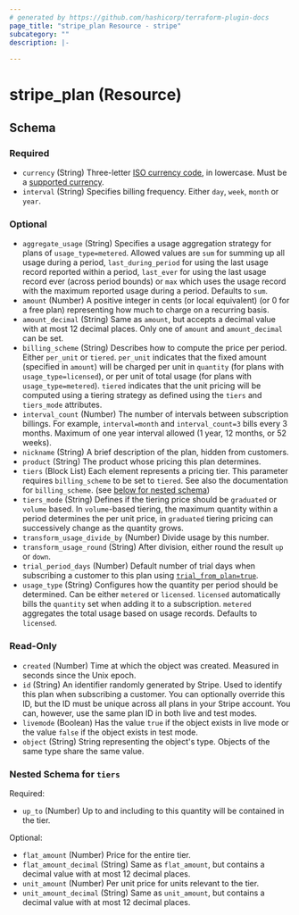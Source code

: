 ```yaml
---
# generated by https://github.com/hashicorp/terraform-plugin-docs
page_title: "stripe_plan Resource - stripe"
subcategory: ""
description: |-
  
---
```


# stripe_plan (Resource)





<!-- schema generated by tfplugindocs -->
## Schema

### Required

- `currency` (String) Three-letter [ISO currency code](https://www.iso.org/iso-4217-currency-codes.html), in lowercase. Must be a [supported currency](https://stripe.com/docs/currencies).
- `interval` (String) Specifies billing frequency. Either `day`, `week`, `month` or `year`.

### Optional

- `aggregate_usage` (String) Specifies a usage aggregation strategy for plans of `usage_type=metered`. Allowed values are `sum` for summing up all usage during a period, `last_during_period` for using the last usage record reported within a period, `last_ever` for using the last usage record ever (across period bounds) or `max` which uses the usage record with the maximum reported usage during a period. Defaults to `sum`.
- `amount` (Number) A positive integer in cents (or local equivalent) (or 0 for a free plan) representing how much to charge on a recurring basis.
- `amount_decimal` (String) Same as `amount`, but accepts a decimal value with at most 12 decimal places. Only one of `amount` and `amount_decimal` can be set.
- `billing_scheme` (String) Describes how to compute the price per period. Either `per_unit` or `tiered`. `per_unit` indicates that the fixed amount (specified in `amount`) will be charged per unit in `quantity` (for plans with `usage_type=licensed`), or per unit of total usage (for plans with `usage_type=metered`). `tiered` indicates that the unit pricing will be computed using a tiering strategy as defined using the `tiers` and `tiers_mode` attributes.
- `interval_count` (Number) The number of intervals between subscription billings. For example, `interval=month` and `interval_count=3` bills every 3 months. Maximum of one year interval allowed (1 year, 12 months, or 52 weeks).
- `nickname` (String) A brief description of the plan, hidden from customers.
- `product` (String) The product whose pricing this plan determines.
- `tiers` (Block List) Each element represents a pricing tier. This parameter requires `billing_scheme` to be set to `tiered`. See also the documentation for `billing_scheme`. (see [below for nested schema](#nestedblock--tiers))
- `tiers_mode` (String) Defines if the tiering price should be `graduated` or `volume` based. In `volume`-based tiering, the maximum quantity within a period determines the per unit price, in `graduated` tiering pricing can successively change as the quantity grows.
- `transform_usage_divide_by` (Number) Divide usage by this number.
- `transform_usage_round` (String) After division, either round the result `up` or `down`.
- `trial_period_days` (Number) Default number of trial days when subscribing a customer to this plan using [`trial_from_plan=true`](https://stripe.com/docs/api#create_subscription-trial_from_plan).
- `usage_type` (String) Configures how the quantity per period should be determined. Can be either `metered` or `licensed`. `licensed` automatically bills the `quantity` set when adding it to a subscription. `metered` aggregates the total usage based on usage records. Defaults to `licensed`.

### Read-Only

- `created` (Number) Time at which the object was created. Measured in seconds since the Unix epoch.
- `id` (String) An identifier randomly generated by Stripe. Used to identify this plan when subscribing a customer. You can optionally override this ID, but the ID must be unique across all plans in your Stripe account. You can, however, use the same plan ID in both live and test modes.
- `livemode` (Boolean) Has the value `true` if the object exists in live mode or the value `false` if the object exists in test mode.
- `object` (String) String representing the object's type. Objects of the same type share the same value.

<a id="nestedblock--tiers"></a>
### Nested Schema for `tiers`

Required:

- `up_to` (Number) Up to and including to this quantity will be contained in the tier.

Optional:

- `flat_amount` (Number) Price for the entire tier.
- `flat_amount_decimal` (String) Same as `flat_amount`, but contains a decimal value with at most 12 decimal places.
- `unit_amount` (Number) Per unit price for units relevant to the tier.
- `unit_amount_decimal` (String) Same as `unit_amount`, but contains a decimal value with at most 12 decimal places.


